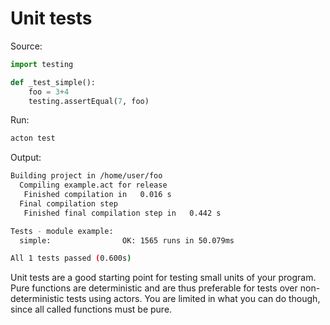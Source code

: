# Unit tests

Source:
```python
import testing

def _test_simple():
    foo = 3+4
    testing.assertEqual(7, foo)
```

Run:
```sh
acton test
```

Output:
```sh
Building project in /home/user/foo
  Compiling example.act for release
   Finished compilation in   0.016 s
  Final compilation step
   Finished final compilation step in   0.442 s

Tests - module example:
  simple:                OK: 1565 runs in 50.079ms

All 1 tests passed (0.600s)

```

Unit tests are a good starting point for testing small units of your program. Pure functions are deterministic and are thus preferable for tests over non-deterministic tests using actors. You are limited in what you can do though, since all called functions must be pure.
